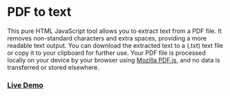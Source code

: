 # PDF to text

This pure HTML JavaScript tool allows you to extract text from a PDF file. It removes non-standard characters and extra spaces, providing a more readable text output. You can download the extracted text to a (.txt) text file or copy it to your clipboard for further use. Your PDF file is processed locally on your device by your browser using <a href="https://github.com/mozilla/pdf.js/" target="_blank">Mozilla PDF.js</a>, and no data is transferred or stored elsewhere.

### <a href="https://bradsec.github.io/pdftotext/">Live Demo</a>
